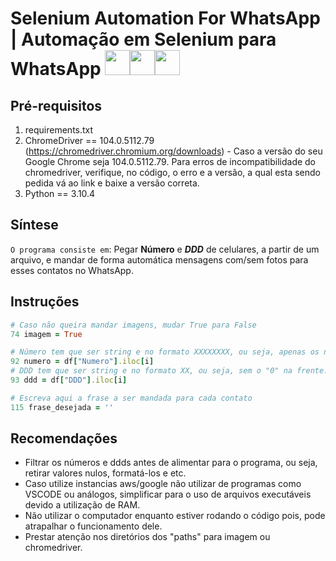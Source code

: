 # Selenium Automation For WhatsApp | Automação em Selenium para WhatsApp <img src="https://user-images.githubusercontent.com/86479393/183928445-99b6bbd0-d1dc-4a90-840e-22d2459fc888.png" width="40" height="40"><img src="https://user-images.githubusercontent.com/86479393/183930239-50cb98a4-49e3-42c6-b38b-88ccbebc9395.png" width="40" height="40"><img src="https://user-images.githubusercontent.com/86479393/183930853-bd8bc5de-c1b4-4a8f-a302-23880b31ad7c.png" width="40" height="40"> 

## Pré-requisitos
1. requirements.txt
2. ChromeDriver == 104.0.5112.79 (https://chromedriver.chromium.org/downloads) - Caso a versão do seu Google Chrome seja 104.0.5112.79.
Para erros de incompatibilidade do chromedriver, verifique, no código, o erro e a versão, a qual esta sendo pedida vá ao link e baixe a versão correta.
3. Python == 3.10.4

## Síntese
  `O programa consiste em`: Pegar **Número** e ***DDD*** de celulares, a partir de um arquivo, e mandar de forma automática mensagens com/sem fotos para esses contatos no WhatsApp.  

## Instruções

```ruby
# Caso não queira mandar imagens, mudar True para False
74 imagem = True
```

```ruby
# Número tem que ser string e no formato XXXXXXXX, ou seja, apenas os números, sem o "9" ou o "DDD"
92 numero = df["Numero"].iloc[i]
# DDD tem que ser string e no formato XX, ou seja, sem o "0" na frente.
93 ddd = df["DDD"].iloc[i]
```

```ruby
# Escreva aqui a frase a ser mandada para cada contato
115 frase_desejada = ''
```


## Recomendações

- Filtrar os números e ddds antes de alimentar para o programa, ou seja, retirar valores nulos, formatá-los e etc.
- Caso utilize instancias aws/google não utilizar de programas como VSCODE ou análogos, simplificar para o uso de arquivos executáveis devido a utilização de RAM.
- Não utilizar o computador enquanto estiver rodando o código pois, pode atrapalhar o funcionamento dele.
- Prestar atenção nos diretórios dos "paths" para imagem ou chromedriver.
